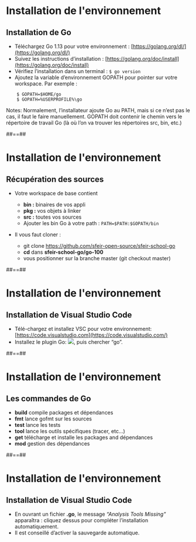 # Installation de l'environnement

## Installation de Go

- Téléchargez Go 1.13 pour votre environnement : [https://golang.org/dl/](https://golang.org/dl/)
- Suivez les instructions d’installation : [https://golang.org/doc/install](https://golang.org/doc/install)
- Vérifiez l’installation dans un terminal : `$ go version`
- Ajoutez la variable d’environnement GOPATH pour pointer sur votre workspace. Par exemple :

```shell
    $ GOPATH=$HOME/go
    $ GOPATH=%USERPROFILE%\go
```

<!-- .element: class="big-code" -->

Notes:
Normalement, l’installateur ajoute Go au PATH, mais si ce n’est pas le cas, il faut le faire manuellement.
GOPATH doit contenir le chemin vers le répertoire de travail Go (là où l’on va trouver les répertoires src, bin, etc.)

##==##

# Installation de l'environnement

## Récupération des sources

- Votre workspace de base contient

  - **bin :** binaires de vos appli
  - **pkg :** vos objets à linker
  - **src :** toutes vos sources
  - Ajouter les bin Go à votre path : `PATH=$PATH:$GOPATH/bin`

- Il vous faut cloner :

  - git clone <a href="https://github.com/sfeir-open-source/sfeir-school-go">https://github.com/sfeir-open-source/sfeir-school-go</a>
  - **cd** dans **sfeir-school-go/go-100**
  - vous positionner sur la branche master (git checkout master)

##==##

# Installation de l'environnement

## Installation de Visual Studio Code

- Télé-chargez et installez VSC pour votre environnement: [https://code.visualstudio.com](https://code.visualstudio.com/)
- Installez le plugin Go: <img src="./assets/go-100/images/plugins.JPG">, puis chercher “go”.

##==##

# Installation de l'environnement

## Les commandes de Go

- **build** compile packages et dépendances
- **fmt** lance gofmt sur les sources
- **test** lance les tests
- **tool** lance les outils spécifiques (tracer, etc...)
- **get** télécharge et installe les packages and dépendances
- **mod** gestion des dépendances

##==##

# Installation de l'environnement

## Installation de Visual Studio Code

- En ouvrant un fichier **.go**, le message _“Analysis Tools Missing"_ apparaîtra : cliquez dessus pour compléter l’installation automatiquement.
- Il est conseillé d’activer la sauvegarde automatique.
